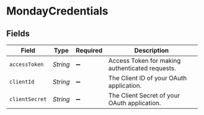# MondayCredentials


## Fields

| Field                                           | Type                                            | Required                                        | Description                                     |
| ----------------------------------------------- | ----------------------------------------------- | ----------------------------------------------- | ----------------------------------------------- |
| `accessToken`                                   | *String*                                        | :heavy_minus_sign:                              | Access Token for making authenticated requests. |
| `clientId`                                      | *String*                                        | :heavy_minus_sign:                              | The Client ID of your OAuth application.        |
| `clientSecret`                                  | *String*                                        | :heavy_minus_sign:                              | The Client Secret of your OAuth application.    |